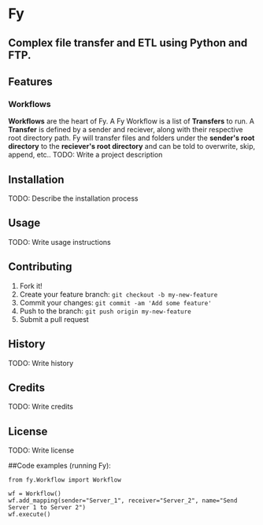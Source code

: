 # Fy
## Complex file transfer and ETL using Python and FTP.

## Features
### Workflows
**Workflows** are the heart of Fy. A Fy Workflow is a list of **Transfers** to run. A **Transfer** is defined by a sender and reciever, along with their respective root directory path. Fy will transfer files and folders under the **sender's root directory** to the **reciever's root directory** and can be told to overwrite, skip, append, etc..
TODO: Write a project description
## Installation
TODO: Describe the installation process
## Usage
TODO: Write usage instructions
## Contributing
1. Fork it!
2. Create your feature branch: `git checkout -b my-new-feature`
3. Commit your changes: `git commit -am 'Add some feature'`
4. Push to the branch: `git push origin my-new-feature`
5. Submit a pull request
## History
TODO: Write history
## Credits
TODO: Write credits
## License
TODO: Write license

##Code examples (running Fy):
```
from fy.Workflow import Workflow

wf = Workflow()
wf.add_mapping(sender="Server_1", receiver="Server_2", name="Send Server 1 to Server 2")
wf.execute()
```
